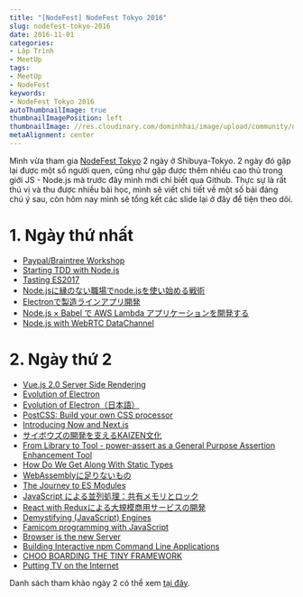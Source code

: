 ```yaml
---
title: "[NodeFest] NodeFest Tokyo 2016"
slug: nodefest-tokyo-2016
date: 2016-11-01
categories:
- Lập Trình
- MeetUp
tags:
- MeetUp
- NodeFest
keywords:
- NodeFest Tokyo 2016
autoThumbnailImage: true
thumbnailImagePosition: left
thumbnailImage: //res.cloudinary.com/dominhhai/image/upload/community/nodefest-tokyo.jpg
metaAlignment: center
---
```


Mình vừa tham gia [NodeFest Tokyo](http://nodefest.jp/2016/) 2 ngày ở Shibuya-Tokyo.
2 ngày đó gặp lại được một số người quen,
cũng như gặp được thêm nhiều cao thủ trong giới JS - Node.js mà trước đây mình mới chỉ biết qua Github.
Thực sự là rất thú vị và thu được nhiều bài học, mình sẽ viết chi tiết về một số bài đáng chú ý sau,
còn hôm nay mình sẽ tổng kết các slide lại ở đây để tiện theo dõi.

# 1. Ngày thứ nhất

* [Paypal/Braintree Workshop](http://www.slideshare.net/junichiokamura/tokyo-nodefestival-workshop20161112)
* [Starting TDD with Node.js ](https://speakerdeck.com/akito0107/starting-tdd-with-node-dot-js)
* [Tasting ES2017](https://yoshiko-pg.github.io/slides/20161112-nodefes/)
* [Node.jsに縁のない職場でnode.jsを使い始める戦術 ](http://www.slideshare.net/isamusuzuki54/nodejsnodejs-68770119)
* [Electronで製造ラインアプリ開発 ](https://speakerdeck.com/fossamagna/business-application-by-electron)
* [Node.js × Babel で AWS Lambda アプリケーションを開発する ](http://www.slideshare.net/hiroyukikusu/node2016nodebabellambda-68676928)
* [Node.js with WebRTC DataChannel ](http://www.slideshare.net/mganeko/nodejs-with-webrtc-datachannel)

# 2. Ngày thứ 2

* [Vue.js 2.0 Server Side Rendering](https://speakerdeck.com/kazupon/vue-dot-js-2-dot-0-server-side-rendering)
* [Evolution of Electron](https://speakerdeck.com/zcbenz/evolution-of-electron-nodefest-2016)
* [Evolution of Electron（日本語）](http://cheng.guru/blog/2016/11/13/evolution-of-electron-japanese.html)
* [PostCSS: Build your own CSS processor](https://speakerdeck.com/morishitter/postcss-build-your-own-css-processor)
* [Introducing Now and Next.js](https://speakerdeck.com/nkzawa/introducing-now-and-next-dot-js)
* [サイボウズの開発を支えるKAIZEN文化 ](http://www.slideshare.net/teppeis/kaizen-68803503?ref=http://nodejs.connpass.com/event/42182/presentation/)
* [From Library to Tool - power-assert as a General Purpose Assertion Enhancement Tool](https://speakerdeck.com/twada/from-library-to-tool-power-assert-as-a-general-purpose-assertion-enhancement-tool)
* [How Do We Get Along With Static Types](https://speakerdeck.com/gfx/how-do-we-get-along-with-static-types)
* [WebAssemblyに足りないもの](https://docs.google.com/presentation/d/116KcjqmqlO9SnHt-G5cemWgWgepqLEvZJ1vSoptEjI4/edit#slide=id.p)
* [The Journey to ES Modules](https://docs.google.com/presentation/d/1J9mN3N1KZXGwn7ufrv9UAIiUzKo8zsQaQwIKseebjzo/edit#slide=id.g18cb3b1c5f_0_263)
* [JavaScript による並列処理：共有メモリとロック](https://speakerdeck.com/chikoski/20161113-nodefest)
* [React with Reduxによる大規模商用サービスの開発](https://speakerdeck.com/yoshidan/nodefest2016)
* [Demystifying (JavaScript) Engines](http://slides.com/a0viedo/demystifying-js-engines#/)
* [Famicom programming with JavaScript](http://fritzvd.com/talks/tokyo-famicom/#1)
* [Browser is the new Server](http://slides.com/bahmutov/browser-is-the-new-server-nodefest#/)
* [Building Interactive npm Command Line Applications](https://lrlna.github.io/nodefest-2016/#1)
* [CHOO BOARDING THE TINY FRAMEWORK](http://tacit-fly.surge.sh/)
* [Putting TV on the Internet](https://mafintosh.github.io/slides/nodefest.jp-2016/#0)

Danh sách tham khảo ngày 2 có thể xem [tại đây](https://nodejs.connpass.com/event/42182/presentation/).
